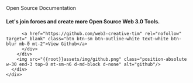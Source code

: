 <section class="py-3 my-7">
  <div class="container">
    <div class="row position-relative mb-2">
      <div class="col-12">
        <div class="card position-relative shadow-lg" style="background-image:url('{{root}}assets/img/red-noise.jpg'); background-position: center center;">
        <div class="card-body p-md-5 p-4">
          <span class="text-white text-lg font-weight-bold">Open Source Documentation</span>
          <h4 class="my-2 text-white text-4xl font-weight-black col-md-6">Let's join forces and create more Open Source Web 3.0 Tools.</h4>

          <a href="https://github.com/web3-creative-tim" rel="nofollow" target="_blank" class="btn btn-sm btn-outline-white text-white btn-blur mb-0 mt-2">View Github</a>
          </div>
        </div>
        <img src="{{root}}assets/img/github.png" class="position-absolute w-30 end-3 top-0 mt-sm-n6 d-md-block d-none" alt="github"/>
      </div>
    </div>
  </div>
</section>
